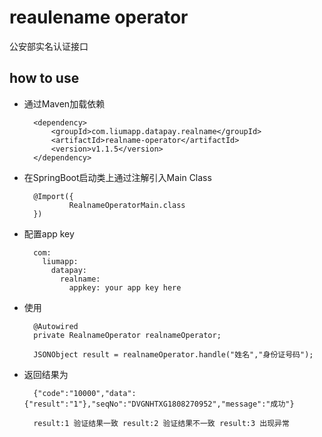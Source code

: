 # reaulename operator

公安部实名认证接口

## how to use

* 通过Maven加载依赖
        
        <dependency>
            <groupId>com.liumapp.datapay.realname</groupId>
            <artifactId>realname-operator</artifactId>
            <version>v1.1.5</version>
        </dependency>
        
* 在SpringBoot启动类上通过注解引入Main Class

        @Import({
                RealnameOperatorMain.class
        })        
        
* 配置app key

        com:
          liumapp:
            datapay:
              realname:
                appkey: your app key here
        
* 使用

        @Autowired
        private RealnameOperator realnameOperator;
        
        JSONObject result = realnameOperator.handle("姓名","身份证号码");
                       
* 返回结果为

        {"code":"10000","data":{"result":"1"},"seqNo":"DVGNHTXG1808270952","message":"成功"}
        
        result:1 验证结果一致 result:2 验证结果不一致 result:3 出现异常
    
    
